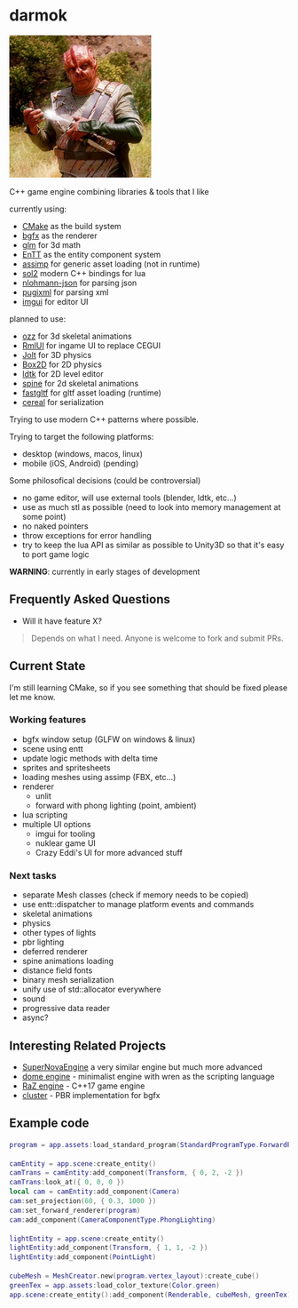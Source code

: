 darmok
====

![Dathon trying to explain the importance of Darmok](logo.png)

C++ game engine combining libraries & tools that I like

currently using:

* [CMake](https://cmake.org/) as the build system 
* [bgfx](https://github.com/bkaradzic/bgfx) as the renderer
* [glm](https://github.com/g-truc/glm) for 3d math
* [EnTT](https://github.com/skypjack/entt) as the entity component system
* [assimp](https://github.com/assimp/assimp) for generic asset loading (not in runtime)
* [sol2](https://github.com/ThePhD/sol2) modern C++ bindings for lua
* [nlohmann-json](https://github.com/nlohmann/json) for parsing json
* [pugixml](https://pugixml.org/) for parsing xml
* [imgui](https://github.com/ocornut/imgui) for editor UI

planned to use:

* [ozz](https://github.com/guillaumeblanc/ozz-animation/) for 3d skeletal animations
* [RmlUI](https://github.com/mikke89/RmlUi) for ingame UI to replace CEGUI
* [Jolt](https://github.com/jrouwe/JoltPhysics) for 3D physics
* [Box2D](https://box2d.org/) for 2D physics
* [ldtk](https://ldtk.io/) for 2D level editor
* [spine](https://github.com/EsotericSoftware/spine-runtimes) for 2d skeletal animations
* [fastgltf](https://github.com/spnda/fastgltf) for gltf asset loading (runtime)
* [cereal](https://uscilab.github.io/cereal/) for serialization

Trying to use modern C++ patterns where possible.

Trying to target the following platforms:
* desktop (windows, macos, linux)
* mobile (iOS, Android) (pending)

Some philosofical decisions (could be controversial)
* no game editor, will use external tools (blender, ldtk, etc...)
* use as much stl as possible (need to look into memory management at some point)
* no naked pointers
* throw exceptions for error handling
* try to keep the lua API as similar as possible to Unity3D so that it's easy to port game logic

**WARNING**: currently in early stages of development

## Frequently Asked Questions

* Will it have feature X?
> Depends on what I need. Anyone is welcome to fork and submit PRs.

## Current State

I'm still learning CMake, so if you see something that should be fixed please let me know.

### Working features

* bgfx window setup (GLFW on windows & linux)
* scene using entt
* update logic methods with delta time
* sprites and spritesheets
* loading meshes using assimp (FBX, etc...)
* renderer
    * unlit
    * forward with phong lighting (point, ambient)
* lua scripting
* multiple UI options
    * imgui for tooling
    * nuklear game UI
    * Crazy Eddi's UI for more advanced stuff 

### Next tasks

* separate Mesh classes (check if memory needs to be copied)
* use entt::dispatcher to manage platform events and commands
* skeletal animations
* physics
* other types of lights
* pbr lighting
* deferred renderer
* spine animations loading
* distance field fonts
* binary mesh serialization
* unify use of std::allocator everywhere
* sound
* progressive data reader
* async?

## Interesting Related Projects

* [SuperNovaEngine](https://github.com/skaarj1989/SupernovaEngine) a very similar engine but much more advanced
* [dome engine](https://github.com/domeengine/dome) - minimalist engine with wren as the scripting language
* [RaZ engine](https://github.com/Razakhel/RaZ) - C++17 game engine
* [cluster](https://github.com/pezcode/Cluster) - PBR implementation for bgfx

## Example code

```lua
program = app.assets:load_standard_program(StandardProgramType.ForwardPhong)

camEntity = app.scene:create_entity()
camTrans = camEntity:add_component(Transform, { 0, 2, -2 })
camTrans:look_at({ 0, 0, 0 })
local cam = camEntity:add_component(Camera)
cam:set_projection(60, { 0.3, 1000 })
cam:set_forward_renderer(program)
cam:add_component(CameraComponentType.PhongLighting)

lightEntity = app.scene:create_entity()
lightEntity:add_component(Transform, { 1, 1, -2 })
lightEntity:add_component(PointLight)

cubeMesh = MeshCreator.new(program.vertex_layout):create_cube()
greenTex = app.assets:load_color_texture(Color.green)
app.scene:create_entity():add_component(Renderable, cubeMesh, greenTex)
```